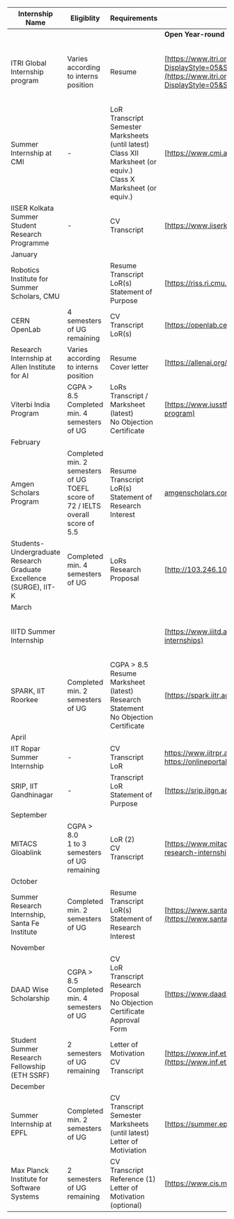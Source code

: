 | Internship Name                                                    | Eligiblity                                                                         | Requirements                                                                                                                | Link                                                                                                                                                                                                                                                   | Country                  | Duration                              |
| ------------------------------------------------------------------ | ---------------------------------------------------------------------------------- | --------------------------------------------------------------------------------------------------------------------------- | ----------------------------------------------------------------------------------------------------------------------------------------------------------------------------------------------------------------------------------------------------- | ------------------------ | ------------------------------------- |
|                                                                    |                                                                                    |                                                                                                                              | **Open Year-round**                                                                                                                                                                                                                                   |                                                                                                                                                             |                                               |
| ITRI Global Internship program                                     | Varies according to interns position                                               | Resume                                                                                                                      | [https://www.itri.org.tw/english/ListStyle.aspx?DisplayStyle=05&SiteID=1&MmmID=617731531432246346](https://www.itri.org.tw/english/ListStyle.aspx?DisplayStyle=05&SiteID=1&MmmID=617731531432246346)                                                   | Taiwan                   | 10 weeks (can extend to 04-06 months) |
| Summer Internship at CMI                                           | \-                                                                                 | LoR<br>Transcript<br>Semester Marksheets (until latest)<br>Class XII Marksheet (or equiv.)<br>Class X Marksheet (or equiv.) | [https://www.cmi.ac.in/admissions/internships.php](https://www.cmi.ac.in/admissions/internships.php)                                                                                                                                                   | Tamil Nadu, India        | 02 months (max. 1 sem.)               |
| IISER Kolkata Summer Student Research Programme                    | \-                                                                                 | CV<br>Transcript                                                                                                            | [https://www.iiserkol.ac.in/~summer.research/](https://www.iiserkol.ac.in/~summer.research/)                                                                                                                                                           | Kolkata, India           | 02 months                             |
| January                                                            |
| Robotics Institute for Summer Scholars, CMU                        |                                                                                    | Resume<br>Transcript<br>LoR(s)<br>Statement of Purpose                                                                      | [https://riss.ri.cmu.edu/](https://riss.ri.cmu.edu/)                                                                                                                                                                                                   | Pittsburg                | 11 weeks (1st Jun. - 6th Aug.)        |
| CERN OpenLab                                                       | 4 semesters of UG remaining                                                        | CV<br>Transcript<br>LoR(s)                                                                                                  | [https://openlab.cern/education](https://openlab.cern/education)                                                                                                                                                                                       | Europe                   | 08-13 weeks                           |
| Research Internship at Allen Institute for AI                      | Varies according to interns position                                               | Resume<br>Cover letter                                                                                                      | [https://allenai.org/internships](https://allenai.org/internships)                                                                                                                                                                                     |                          |                                       |
| Viterbi India Program                                              | CGPA > 8.5<br>Completed min. 4 semesters of UG                                     | LoRs<br>Transcript / Marksheet (latest)<br>No Objection Certificate                                                         | [https://www.iusstf.org/program/iusstf-viterbi-program](https://www.iusstf.org/program/iusstf-viterbi-program)                                                                                                                                         | Southern California      | 08 weeks (May - Jul.)                 |
| February                                                           |
| Amgen Scholars Program                                             | Completed min. 2 semesters of UG<br>TOEFL score of 72 / IELTS overall score of 5.5 | Resume<br>Transcript<br>LoR(s)<br>Statement of Research Interest                                                            | [amgenscholars.com/asia-program](http://amgenscholars.com/asia-program)                                                                                                                                                                                | Japan. Singapore, China  |                                       |
| Students-Undergraduate Research Graduate Excellence (SURGE), IIT-K | Completed min. 4 semesters of UG                                                   | LoRs<br>Research Proposal                                                                                                   | [http://103.246.106.130/app/](http://103.246.106.130/app/)                                                                                                                                                                                             | Kanpur, India            | 08 weeks                              |
| March                                                              |
| IIITD Summer Internship                                            |                                                                                    |                                                                                                                             | [https://www.iiitd.ac.in/placement/summer-internships](https://www.iiitd.ac.in/placement/summer-internships)                                                                                                                                           | Delhi, India             | 02-03 months (Starts 06th May)        |
| SPARK, IIT Roorkee                                                 | Completed min. 2 semesters of UG                                                   | CGPA > 8.5<br>Resume<br>Marksheet (latest)<br>Research Statement<br>No Objection Certificate                                | [https://spark.iitr.ac.in/](https://spark.iitr.ac.in/)                                                                                                                                                                                                 | Roorkee, India           |                                       |
| April                                                              |
| IIT Ropar Summer Internship                                        | \-                                                                                 | CV<br>Transcript<br>LoR                                                                                                     | [https://www.iitrpr.ac.in/sites/default/files/Advertisement%20for%20Summer%20Internship%202021.pdf<br>https://onlineportal.iitrpr.ac.in/sia-21<br>](https://www.iitrpr.ac.in/sites/default/files/Advertisement%20for%20Summer%20Internship%202021.pdf) | Ropar, India             | 05-08 weeks                           |
| SRIP, IIT Gandhinagar                                              | \-                                                                                 | Transcript<br>LoR<br>Statement of Purpose                                                                                   | [https://srip.iitgn.ac.in/info/](https://srip.iitgn.ac.in/info/)                                                                                                                                                                                       | Gandinagar, India        | 08 weeks                              |
| September                                                          |
| MITACS Gloablink                                                   | CGPA > 8.0<br>1 to 3 semesters of UG remaining                                     | LoR (2)<br>CV<br>Transcript                                                                                                 | [https://www.mitacs.ca/en/programs/globalink](https://www.mitacs.ca/en/programs/globalink/globalink-research-internship)                                                                                                                               | Canada                   | 12 weeks                              |
| October                                                            |
| Summer Research Internship, Santa Fe Institute                     | Completed min. 2 semesters of UG                                                   | Resume<br>Transcript<br>LoR(s)<br>Statement of Research Interest                                                            | [https://www.santafe.edu/engage/learn/schools/research-experiences-undergraduates](https://www.santafe.edu/engage/learn/schools/research-experiences-undergraduates)                                                                                   | New Mexico, Southwest US | 10 weeks (7th Jun. - 13th Aug.)       |
| November                                                           |
| DAAD Wise Scholarship                                              | CGPA > 8.5<br>Completed min. 4 semesters of UG                                     | CV<br>LoR<br>Transcript<br>Research Proposal<br>No Objection Certificate<br>Approval Form                                   | [https://www.daad.de/go/en/stipa50015295](https://www.daad.de/go/en/stipa50015295)                                                                                                                                                                     | Germany                  | 02-03 months                          |
| Student Summer Research Fellowship (ETH SSRF)                      | 2 semesters of UG remaining                                                        | Letter of Motivation<br>CV<br>Transcript                                                                                    | [https://www.inf.ethz.ch/studies/summer-research-fellowship.html](https://www.inf.ethz.ch/studies/summer-research-fellowship.html)                                                                                                                     | Zurich, Switzerland      | 02 months (1st Jul. - 31st Aug.)      |
| December                                                           |
| Summer Internship at EPFL                                          | Completed min. 2 semesters of UG                                                   | CV<br>Transcript<br>Semester Marksheets (until latest)<br>Letter of Motiviation                                             | [https://summer.epfl.ch/](https://summer.epfl.ch/)                                                                                                                                                                                                     | Switzerland              | 02-03 months                          |
| Max Planck Institute for Software Systems                          | 2 semesters of UG remaining                                                        | CV<br>Transcript<br>Reference (1)<br>Letter of Motivation (optional)                                                        | [https://www.cis.mpg.de/internships/](https://apply.mpi-sws.org/register/internship/)                                                                                                                                                                  | Germany                  | 12-14 weeks                           |
